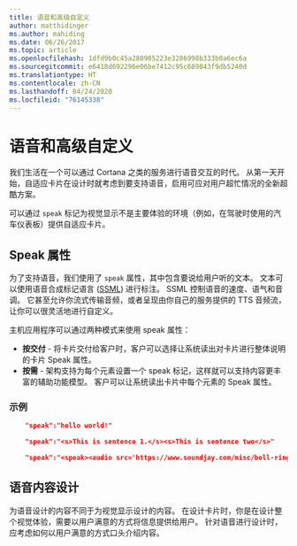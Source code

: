 ```yaml
---
title: 语音和高级自定义
author: matthidinger
ms.author: mahiding
ms.date: 06/26/2017
ms.topic: article
ms.openlocfilehash: 1dfd9b0c45a280905223e3286998b333b0a6ec6a
ms.sourcegitcommit: e6418d692296e06be7412c95c689843f9db5240d
ms.translationtype: HT
ms.contentlocale: zh-CN
ms.lasthandoff: 04/24/2020
ms.locfileid: "76145338"
---
```

# <a name="speech-and-advanced-customization"></a>语音和高级自定义
我们生活在一个可以通过 Cortana 之类的服务进行语音交互的时代。  从第一天开始，自适应卡片在设计时就考虑到要支持语音，启用可应对用户超忙情况的全新超酷方案。

可以通过 `speak` 标记为视觉显示不是主要体验的环境（例如，在驾驶时使用的汽车仪表板）提供自适应卡片。 

## <a name="speak-property"></a>Speak 属性
为了支持语音，我们使用了 `speak` 属性，其中包含要说给用户听的文本。 文本可以使用语音合成标记语言 ([SSML](https://msdn.microsoft.com/library/office/hh361578)) 进行标注。 SSML 控制语音的速度、语气和音调。  它甚至允许你流式传输音频，或者呈现由你自己的服务提供的 TTS 音频流，让你可以很灵活地进行自定义。

主机应用程序可以通过两种模式来使用 speak 属性：

* **按交付** - 将卡片交付给客户时，客户可以选择让系统读出对卡片进行整体说明的卡片 Speak 属性。
* **按需** - 架构支持为每个元素设置一个 speak 标记，这样就可以支持内容更丰富的辅助功能模型。 客户可以让系统读出卡片中每个元素的 Speak 属性。

### <a name="examples"></a>示例

```json
    "speak":"hello world!"

    "speak":"<s>This is sentence 1.</s><s>This is sentence two</s>"

    "speak":"<speak><audio src='https://www.soundjay.com/misc/bell-ringing-04.mp3'/><s>Time to wake up!</s></speak>"
```

## <a name="speech-content-design"></a>语音内容设计

为语音设计的内容不同于为视觉显示设计的内容。 在设计卡片时，你是在设计整个视觉体验，需要以用户满意的方式将信息提供给用户。 针对语音进行设计时，应考虑如何以用户满意的方式口头介绍内容。  
